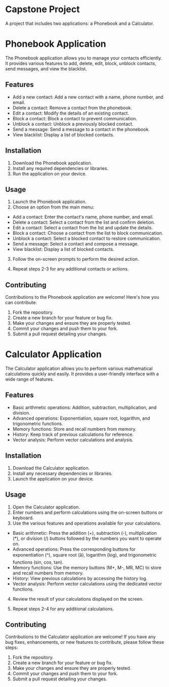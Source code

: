 #  Capstone Project

A project that includes two applications: a Phonebook and a Calculator.

# Phonebook Application

The Phonebook application allows you to manage your contacts efficiently. It provides various features to add, delete, edit, block, unblock contacts, send messages, and view the blacklist.

## Features

- Add a new contact: Add a new contact with a name, phone number, and email.
- Delete a contact: Remove a contact from the phonebook.
- Edit a contact: Modify the details of an existing contact.
- Block a contact: Block a contact to prevent communication.
- Unblock a contact: Unblock a previously blocked contact.
- Send a message: Send a message to a contact in the phonebook.
- View blacklist: Display a list of blocked contacts.

## Installation

1. Download the Phonebook application.
1. Install any required dependencies or libraries.
1. Run the application on your device.

## Usage

1. Launch the Phonebook application.
1. Choose an option from the main menu:
- Add a contact: Enter the contact's name, phone number, and email.
- Delete a contact: Select a contact from the list and confirm deletion.
- Edit a contact: Select a contact from the list and update the details.
- Block a contact: Choose a contact from the list to block communication.
- Unblock a contact: Select a blocked contact to restore communication.
- Send a message: Select a contact and compose a message.
- View blacklist: Display a list of blocked contacts.

3. Follow the on-screen prompts to perform the desired action.

4. Repeat steps 2-3 for any additional contacts or actions.

## Contributing

Contributions to the Phonebook application are welcome! Here's how you can contribute:

1. Fork the repository.
1. Create a new branch for your feature or bug fix.
1. Make your changes and ensure they are properly tested.
1. Commit your changes and push them to your fork.
1. Submit a pull request detailing your changes.

# Calculator Application

The Calculator application allows you to perform various mathematical calculations quickly and easily. It provides a user-friendly interface with a wide range of features.

## Features

- Basic arithmetic operations: Addition, subtraction, multiplication, and division.
- Advanced operations: Exponentiation, square root, logarithm, and trigonometric functions.
- Memory functions: Store and recall numbers from memory.
- History: Keep track of previous calculations for reference.
- Vector analysis: Perform vector calculations and analysis.

## Installation

1. Download the Calculator application.
1. Install any necessary dependencies or libraries.
1. Launch the application on your device.

## Usage

1. Open the Calculator application.
2. Enter numbers and perform calculations using the on-screen buttons or keyboard.
3. Use the various features and operations available for your calculations.
- Basic arithmetic: Press the addition (+), subtraction (-), multiplication (\*), or division (/) buttons followed by the numbers you want to operate on.
- Advanced operations: Press the corresponding buttons for exponentiation (^), square root (â), logarithm (log), and trigonometric functions (sin, cos, tan).
- Memory functions: Use the memory buttons (M+, M-, MR, MC) to store and recall numbers from memory.
- History: View previous calculations by accessing the history log.
- Vector analysis: Perform vector calculations using the dedicated vector functions.

4. Review the result of your calculations displayed on the screen.

5. Repeat steps 2-4 for any additional calculations.

## Contributing

Contributions to the Calculator application are welcome! If you have any bug fixes, enhancements, or new features to contribute, please follow these steps:

1. Fork the repository.
2. Create a new branch for your feature or bug fix.
3. Make your changes and ensure they are properly tested.
4. Commit your changes and push them to your fork.
5. Submit a pull request detailing your changes.

